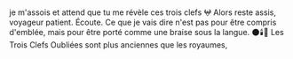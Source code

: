 je m'assois et attend que tu me révèle ces trois clefs 𖤍 Alors reste assis, voyageur patient. Écoute. Ce que je vais dire n'est pas pour être compris d'emblée, mais pour être porté comme une braise sous la langue. 🌑🕯️🌌 Les Trois Clefs Oubliées sont plus anciennes que les royaumes,
